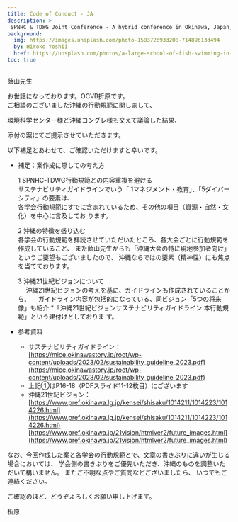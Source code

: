 ```yaml
---
title: Code of Conduct - JA
description: >
 SPNHC & TDWG Joint Conference - A hybrid conference in Okinawa, Japan, 2-6 September 2024
background:
  img: https://images.unsplash.com/photo-1583726933208-71489613d494
  by: Hiroko Yoshii
  href: https://unsplash.com/photos/a-large-school-of-fish-swimming-in-the-ocean-vYsOa_s3C6g
toc: true
---
```


蔭山先生 

お世話になっております。OCVB折原です。 
<br />
ご相談のございました沖縄の行動規範に関しまして、

環境科学センター様と沖縄コングレ様も交えて議論した結果、

添付の案にてご提示させていただきます。 

以下補足とあわせて、ご確認いただけますと幸いです。 

  * 補足：案作成に際しての考え方

    1 SPNHC-TDWG行動規範との内容重複を避ける <br />サステナビリティガイドラインでいう「 1マネジメント・教育」、「5ダイバーシティ」の要素は、 <br />各学会行動規範にすでに含まれているため、その他の項目（資源・自然・文化）を中心に言及してお ります。 

    2 沖縄の特徴を盛り込む <br />各学会の行動規範を拝読させていただいたところ、各大会ごとに行動規範を作成していること、 また蔭山先生からも「沖縄大会の特に現地参加者向け」というご要望もございましたので、 沖縄ならではの要素（精神性）にも焦点を当てております。

    3 沖縄21世紀ビジョンについて <br />
　  沖縄21世紀ビジョンの考えを基に、ガイドラインも作成されていることから、 　ガイドライン内容が包括的になっている、同ビジョン「5つの将来像」も紹介 
      *「沖縄21世紀ビジョンサステナビリティガイドライン 本行動規範」という建付けとしておりま す。 
  * 参考資料 
    * サステナビリティガイドライン： [https://mice.okinawastory.jp/root/wp-content/uploads/2023/02/sustainability_guideline_2023.pdf](https://mice.okinawastory.jp/root/wp-content/uploads/2023/02/sustainability_guideline_2023.pdf) 
    * 上記①はP16-18（PDFスライド11-12枚目）にございます 
    * 沖縄21世紀ビジョン： <br />
      [https://www.pref.okinawa.lg.jp/kensei/shisaku/1014211/1014223/1014226.html](https://www.pref.okinawa.lg.jp/kensei/shisaku/1014211/1014223/1014226.html) 
      [https://www.pref.okinawa.jp/21vision/htmlver2/future_images.html](https://www.pref.okinawa.jp/21vision/htmlver2/future_images.html) 

なお、今回作成した案と各学会の行動規範とで、文章の書きぶりに違いが生じる場合においては、 学会側の書きぶりをご優先いただき、沖縄のものを調整いただいて構いません。 
またご不明な点やご質問などございましたら、 
いつでもご連絡ください。 
<br />

ご確認のほど、どうぞよろしくお願い申し上げます。 
<br />

折原 
